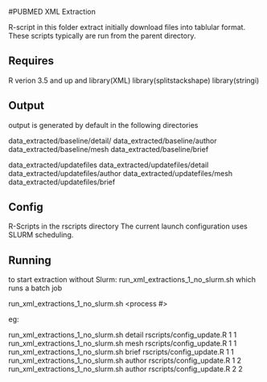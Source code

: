 #PUBMED XML Extraction

R-script in this folder extract initially download files into tablular format.
These scripts typically are run from the parent directory.

## Requires
R verion 3.5 and up
and
        library(XML)
        library(splitstackshape)
        library(stringi)


## Output
output is generated by default in the following directories

data_extracted/baseline/detail/
data_extracted/baseline/author
data_extracted/baseline/mesh
data_extracted/baseline/brief

data_extracted/updatefiles
data_extracted/updatefiles/detail
data_extracted/updatefiles/author
data_extracted/updatefiles/mesh
data_extracted/updatefiles/brief

## Config
R-Scripts in the rscripts directory
    The current launch configuration uses SLURM scheduling.
    
## Running    
 to start extraction without Slurm: run_xml_extractions_1_no_slurm.sh
 which runs a batch job
 
 run_xml_extractions_1_no_slurm.sh <type> <config file>  <process #> <total processes>
        
 eg:
 
 run_xml_extractions_1_no_slurm.sh detail rscripts/config_update.R 1 1
 run_xml_extractions_1_no_slurm.sh mesh rscripts/config_update.R 1 1
 run_xml_extractions_1_no_slurm.sh brief rscripts/config_update.R 1 1
 run_xml_extractions_1_no_slurm.sh author rscripts/config_update.R 1 2
 run_xml_extractions_1_no_slurm.sh author rscripts/config_update.R 2 2
